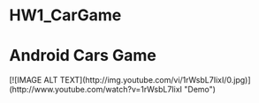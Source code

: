 # HW1_CarGame
<h1>Android Cars Game</h1>
[![IMAGE ALT TEXT](http://img.youtube.com/vi/1rWsbL7IixI/0.jpg)](http://www.youtube.com/watch?v=1rWsbL7IixI "Demo")
